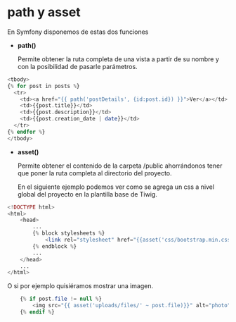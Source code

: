 # path y asset

En Symfony disponemos de estas dos funciones

* **path()**

  Permite obtener la ruta completa de una vista a partir de su nombre y con la posibilidad de pasarle parámetros.

```php
<tbody>
{% for post in posts %}
  <tr>
    <td><a href="{{ path('postDetails', {id:post.id}) }}">Ver</a></td>
    <td>{{post.title}}</td>
    <td>{{post.description}}</td>
    <td>{{post.creation_date | date}}</td>
  </tr>     
{% endfor %}
</tbody>
```


* **asset()**

  Permite obtener el contenido de la carpeta /public ahorrándonos tener que poner la ruta completa al directorio del proyecto.

  En el siguiente ejemplo podemos ver como se agrega un css a nivel global del proyecto en la plantilla base de Tiwig.

```php
<!DOCTYPE html>
<html>
    <head>
        ...
        {% block stylesheets %}
            <link rel="stylesheet" href="{{asset('css/bootstrap.min.css')}}">
        {% endblock %}
        ...
    </head>
    ... 
</html>
```

O si por ejemplo quisiéramos mostrar una imagen.

```php
    {% if post.file != null %}
        <img src="{{ asset('uploads/files/' ~ post.file)}}" alt="photo" width="100%">
    {% endif %}
```
